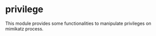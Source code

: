 # privilege

This module provides some functionalities to manipulate privileges on mimikatz process.


